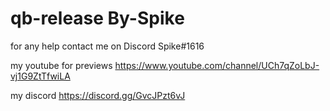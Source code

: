 # qb-release By-Spike
for any help contact me on Discord Spike#1616

my youtube for previews https://www.youtube.com/channel/UCh7qZoLbJ-vj1G9ZtTfwiLA

my discord https://discord.gg/GvcJPzt6vJ
